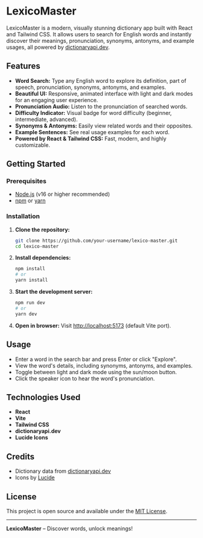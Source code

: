 # LexicoMaster

LexicoMaster is a modern, visually stunning dictionary app built with React and Tailwind CSS. It allows users to search for English words and instantly discover their meanings, pronunciation, synonyms, antonyms, and example usages, all powered by [dictionaryapi.dev](https://dictionaryapi.dev/).

## Features

- **Word Search:** Type any English word to explore its definition, part of speech, pronunciation, synonyms, antonyms, and examples.
- **Beautiful UI:** Responsive, animated interface with light and dark modes for an engaging user experience.
- **Pronunciation Audio:** Listen to the pronunciation of searched words.
- **Difficulty Indicator:** Visual badge for word difficulty (beginner, intermediate, advanced).
- **Synonyms & Antonyms:** Easily view related words and their opposites.
- **Example Sentences:** See real usage examples for each word.
- **Powered by React & Tailwind CSS:** Fast, modern, and highly customizable.

## Getting Started

### Prerequisites
- [Node.js](https://nodejs.org/) (v16 or higher recommended)
- [npm](https://www.npmjs.com/) or [yarn](https://yarnpkg.com/)

### Installation

1. **Clone the repository:**
   ```sh
   git clone https://github.com/your-username/lexico-master.git
   cd lexico-master
   ```
2. **Install dependencies:**
   ```sh
   npm install
   # or
   yarn install
   ```
3. **Start the development server:**
   ```sh
   npm run dev
   # or
   yarn dev
   ```
4. **Open in browser:**
   Visit [http://localhost:5173](http://localhost:5173) (default Vite port).

## Usage
- Enter a word in the search bar and press Enter or click "Explore".
- View the word's details, including synonyms, antonyms, and examples.
- Toggle between light and dark mode using the sun/moon button.
- Click the speaker icon to hear the word's pronunciation.

## Technologies Used
- **React**
- **Vite**
- **Tailwind CSS**
- **dictionaryapi.dev**
- **Lucide Icons**

## Credits
- Dictionary data from [dictionaryapi.dev](https://dictionaryapi.dev/)
- Icons by [Lucide](https://lucide.dev/)

## License
This project is open source and available under the [MIT License](LICENSE).

---

**LexicoMaster** – Discover words, unlock meanings!
